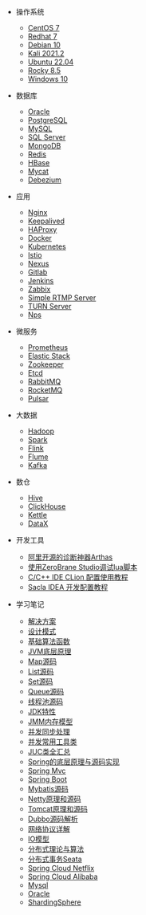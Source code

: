 - 操作系统
  - [CentOS 7](deploy/centos7)
  - [Redhat 7](deploy/rhel7)
  - [Debian 10](deploy/debian)
  - [Kali 2021.2](deploy/kali)
  - [Ubuntu 22.04](deploy/ubuntu)
  - [Rocky 8.5](deploy/rocky85)
  - [Windows 10](deploy/windows10)

- 数据库
  - [Oracle](deploy/oracle)
  - [PostgreSQL](deploy/postgre)
  - [MySQL](deploy/mysql)
  - [SQL Server](deploy/mssql)
  - [MongoDB](deploy/mongodb)
  - [Redis](deploy/redis)
  - [HBase](deploy/hbase)
  - [Mycat](deploy/mycat)
  - [Debezium](deploy/debezium)

- 应用
  - [Nginx](deploy/nginx)
  - [Keepalived](deploy/keepalived)
  - [HAProxy](deploy/haproxy)
  - [Docker](deploy/docker)
  - [Kubernetes](deploy/kubernetes)
  - [Istio](deploy/istio)
  - [Nexus](deploy/nexus)
  - [Gitlab](deploy/gitlab)
  - [Jenkins](deploy/jenkins)
  - [Zabbix](deploy/zabbix)
  - [Simple RTMP Server](deploy/srs)
  - [TURN Server](deploy/turnserver)
  - [Nps](deploy/nps)

- 微服务
  - [Prometheus](deploy/prometheus)
  - [Elastic Stack](deploy/elk)
  - [Zookeeper](deploy/zookeeper)
  - [Etcd](deploy/etcd)
  - [RabbitMQ](deploy/rabbitmq)
  - [RocketMQ](deploy/rocketmq)
  - [Pulsar](deploy/pulsar)

- 大数据
  - [Hadoop](deploy/hadoop)
  - [Spark](deploy/spark)
  - [Flink](deploy/flink)
  - [Flume](deploy/flume) 
  - [Kafka](deploy/kafka)

- 数仓
  - [Hive](deploy/hive)
  - [ClickHouse](deploy/clickhouse)
  - [Kettle](deploy/kettle) 
  - [DataX](deploy/datax)

- 开发工具
  - [阿里开源的诊断神器Arthas](java/tools/arthas)
  - [使用ZeroBrane Studio调试lua脚本](java/tools/zerobrane)
  - [C/C++ IDE CLion 配置使用教程](java/tools/clion)
  - [Sacla IDEA 开发配置教程](java/tools/scala)

- 学习笔记
  - [解决方案](java/project/scheme)
  - [设计模式](java/designpattern/model)
  - [基础算法函数](java/jvm/function)
  - [JVM底层原理](java/jvm/index)
  - [Map源码](java/j2se/map)
  - [List源码](java/j2se/list)
  - [Set源码](java/j2se/set)
  - [Queue源码](java/j2se/queue)
  - [线程池源码](java/thread/index)
  - [JDK特性](java/j2se/jdk)
  - [JMM内存模型](java/thread/jmm)
  - [并发同步处理](java/thread/synchronized)
  - [并发常用工具类](java/thread/juc)
  - [JUC类全汇总](java/thread/jucclass)
  - [Spring的底层原理与源码实现](java/frame/spring)
  - [Spring Mvc](java/frame/springmvc)
  - [Spring Boot](java/frame/springboot)
  - [Mybatis源码](java/frame/mybatis)  
  - [Netty原理和源码](java/network/netty)
  - [Tomcat原理和源码](java/network/tomcat)
  - [Dubbo源码解析](java/distributed/dubbo)
  - [网络协议详解](java/network/net)
  - [IO模型](java/network/io)
  - [分布式理论与算法](java/distributed/cap)
  - [分布式事务Seata](java/distributed/seata)
  - [Spring Cloud Netflix](java/microservice/springcloud)
  - [Spring Cloud Alibaba](java/microservice/springclouda)
  - [Mysql](java/database/mysql)
  - [Oracle](java/database/oracle)
  - [ShardingSphere](java/database/shardingsphere)